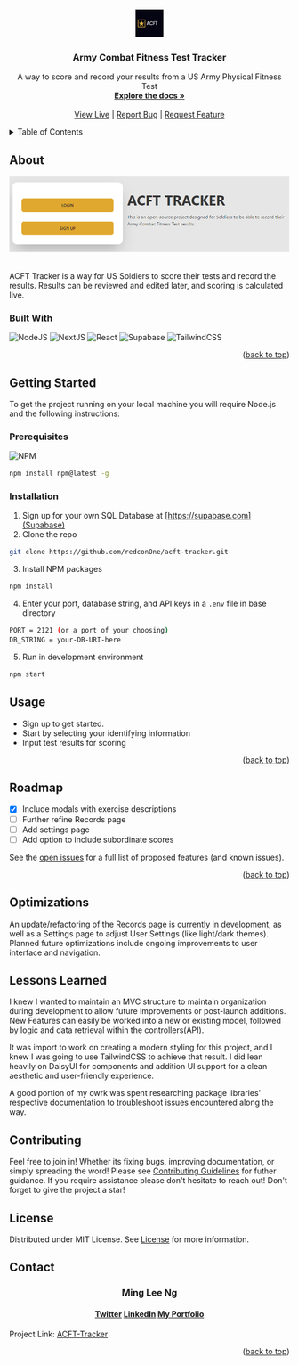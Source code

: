 <a id='readme-top'></a>

<br />

<div align='center'>
  <a href='https://github.com/redconOne/acft-tracker'>
    <img src='./public/img/acftLogo.png' alt='ACFT Tracker logo' width='50' height='50' />
  </a>
  <h3 align='center'>
    Army Combat Fitness Test Tracker
  </h3>
  <p align='center'>
    A way to score and record your results from a US Army Physical Fitness Test
    <br />
    <a href='https://github.com/redconOne/acft-tracker'><strong>Explore the docs »</strong></a>
    <br /><br />
    <a href='https://acft-tracker.up.railway.app/'>View Live</a>
    |
    <a href='https://github.com/redconOne/acft-tracker/issues'>Report Bug</a>
    |
    <a href='https://github.com/redconOne/acft-tracker/issues'>Request Feature</a>
  </p>
</div>

<details>
  <summary>Table of Contents</summary>
  <ol>
    <li>
      <a href='#about'>About</a>
      <ul>
        <li>
          <a href='#built-with'>Built With</a>
        </li>
      </ul>
    </li>
    <li>
      <a href='#getting-started'>Getting Started</a>
      <ul>
        <li>
          <a href='#prerequisites'>Prerequisites</a>
        </li>
        <li>
          <a href='#installation'>Installation</a>
        </li>
      </ul>
    </li>
    <li>
      <a href='#usage'>Usage</a>
    </li>
    <li>
      <a href='#roadmap'>Roadmap</a>
    </li>
    <li>
      <a href='#optimizations'>Optimizations</a>
    </li>
    <li>
      <a href='#lessons-learned'>Lessons Learned</a>
    </li>
    <li>
      <a href='#contributing'>Contributing</a>
    </li>
    <li>
      <a href='#license'>License</a>
    </li>
    <li>
      <a href='#contact'>Contact</a>
    </li>
  </ol>
</details>

## About

<div align='center'>
  <img src='./public/img/acftLanding.png' alt='ACFT Tracker Landing Page Image' width='700px' />
</div>

<br />

<p>
  ACFT Tracker is a way for US Soldiers to score their tests and record the results. Results can be reviewed and edited later, and scoring is calculated live. 
</p>

### Built With

![NodeJS](https://img.shields.io/badge/node.js-6DA55F?style=for-the-badge&logo=node.js&logoColor=white)
![NextJS](https://img.shields.io/badge/node.js-6DA55F?style=for-the-badge&logo=node.js&logoColor=black)
![React](https://img.shields.io/badge/react-152238?style=for-the-badge&logo=react)
![Supabase](https://img.shields.io/badge/supabase-808080?style=for-the-badge&logo=supabase)
![TailwindCSS](https://img.shields.io/badge/tailwindcss-%2338B2AC.svg?style=for-the-badge&logo=tailwind-css&logoColor=white)

<p align='right'>
  (<a href='#readme-top'>back to top</a>)
</p>

## Getting Started

<p>
  To get the project running on your local machine you will require Node.js and the following instructions:
</p>

### Prerequisites

![NPM](https://img.shields.io/badge/npm-%23000000.svg?style=for-the-badge&logo=npm&logoColor=white)

```sh
npm install npm@latest -g
```

### Installation

1. Sign up for your own SQL Database at [https://supabase.com](Supabase)
2. Clone the repo

```sh
git clone https://github.com/redconOne/acft-tracker.git
```

3. Install NPM packages

```sh
npm install
```

4. Enter your port, database string, and API keys in a `.env` file in base directory

```sh
PORT = 2121 (or a port of your choosing)
DB_STRING = your-DB-URI-here
```

5. Run in development environment

```sh
npm start
```

## Usage

- Sign up to get started.
- Start by selecting your identifying information
- Input test results for scoring

<p align='right'>
  (<a href='#readme-top'>back to top</a>)
</p>

## Roadmap

- [x] Include modals with exercise descriptions
- [ ] Further refine Records page
- [ ] Add settings page
- [ ] Add option to include subordinate scores

See the [open issues](https://github.com/redconOne/acft-tracker/issues) for a full list of proposed features (and known issues).

<p align='right'>
  (<a href='#readme-top'>back to top</a>)
</p>

## Optimizations

An update/refactoring of the Records page is currently in development, as well as a Settings page to adjust User Settings (like light/dark themes).
Planned future optimizations include ongoing improvements to user interface and navigation.

## Lessons Learned

I knew I wanted to maintain an MVC structure to maintain organization during development to allow future improvements or post-launch additions. New
Features can easily be worked into a new or existing model, followed by logic and data retrieval within the controllers(API).

It was import to work on creating a modern styling for this project, and I knew I was going to use TailwindCSS to achieve that result. I did lean
heavily on DaisyUI for components and addition UI support for a clean aesthetic and user-friendly experience.

A good portion of my owrk was spent researching package libraries' respective documentation to troubleshoot issues encountered along the way.

## Contributing

Feel free to join in! Whether its fixing bugs, improving documentation, or simply spreading the word! Please see
[Contributing Guidelines](/CONTRIBUTING.md) for futher guidance. If you require assistance please don't hesitate to reach out! Don't forget to give
the project a star!

## License

Distributed under MIT License. See [License](./LICENSE) for more information.

## Contact

<h3 align='center'>Ming Lee Ng</h3>
<h4 align='center'>
  <a href='https://twitter.com/MingLeeNg1'>Twitter</a>
  <a href='https://linkedin.com/in/MingLeeNg'>LinkedIn</a>
  <a href='https://minglee.me'>My Portfolio</a>
</h4>

Project Link: [ACFT-Tracker](https://acft-tracker.up.railway.app/)

<p align='right'>
  (<a href='#readme-top'>back to top</a>)
</p>
